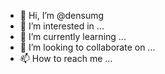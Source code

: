- 👋 Hi, I’m @densumg
- 👀 I’m interested in ...
- 🌱 I’m currently learning ...
- 💞️ I’m looking to collaborate on ...
- 📫 How to reach me ...

<!---
densumg/densumg is a ✨ special ✨ repository because its `README.md` (this file) appears on your GitHub profile.
You can click the Preview link to take a look at your changes.
--->
